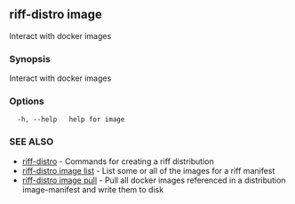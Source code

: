 ## riff-distro image

Interact with docker images

### Synopsis

Interact with docker images

### Options

```
  -h, --help   help for image
```

### SEE ALSO

* [riff-distro](riff-distro.md)	 - Commands for creating a riff distribution
* [riff-distro image list](riff-distro_image_list.md)	 - List some or all of the images for a riff manifest
* [riff-distro image pull](riff-distro_image_pull.md)	 - Pull all docker images referenced in a distribution image-manifest and write them to disk

